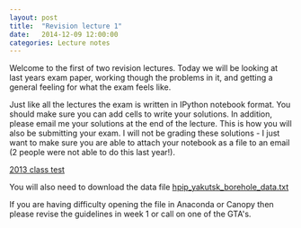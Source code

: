 ```yaml
---
layout: post
title:  "Revision lecture 1"
date:   2014-12-09 12:00:00
categories: Lecture notes
---
```


Welcome to the first of two revision lectures. Today we will be looking at last years exam paper, working though the problems in it, and getting a general feeling for what the exam feels like. 

Just like all the lectures the exam is written in IPython notebook format. You should make sure you can add cells to write your solutions. In addition, please email me your solutions at the end of the lecture. This is how you will also be submitting your exam. I will not be grading these solutions - I just want to make sure you are able to attach your notebook as a file to an email (2 people were not able to do this last year!).

[2013 class test](http://nbviewer.ipython.org/url/raw.githubusercontent.com/ggorman/Introduction-to-programming-for-geoscientists/gh-pages/notebook/python_class_test_2013.ipynb)

You will also need to download the data file
[hpip_yakutsk_borehole_data.txt](https://raw.githubusercontent.com/ggorman/Introduction-to-programming-for-geoscientists/gh-pages/notebook/data/hpip_yakutsk_borehole_data.txt)

If you are having difficulty opening the file in Anaconda or Canopy then please
revise the guidelines in week 1 or call on one of the GTA's.

